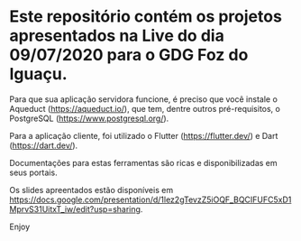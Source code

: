 # Este repositório contém os projetos apresentados na Live do dia 09/07/2020 para o GDG Foz do Iguaçu.

Para que sua aplicação servidora funcione, é preciso que você instale o Aqueduct (https://aqueduct.io/), que tem, dentre outros pré-requisitos, o PostgreSQL (https://www.postgresql.org/).

Para a aplicação cliente, foi utilizado o Flutter (https://flutter.dev/) e Dart (https://dart.dev/).

Documentações para estas ferramentas são ricas e disponibilizadas em seus portais.

Os slides apreentados estão disponíveis em https://docs.google.com/presentation/d/1lez2gTevzZ5iOQF_BQCIFUFC5xD1MprvS31UitxT_iw/edit?usp=sharing.

Enjoy
